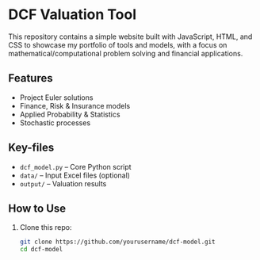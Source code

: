 # DCF Valuation Tool

This repository contains a simple website built with JavaScript, HTML, and CSS to showcase my portfolio of tools and models, with a focus on mathematical/computational problem solving and financial applications.

## Features

- Project Euler solutions
- Finance, Risk & Insurance models
- Applied Probability & Statistics
- Stochastic processes

## Key-files

- `dcf_model.py` – Core Python script
- `data/` – Input Excel files (optional)
- `output/` – Valuation results

## How to Use

1. Clone this repo:
   ```bash
   git clone https://github.com/yourusername/dcf-model.git
   cd dcf-model
